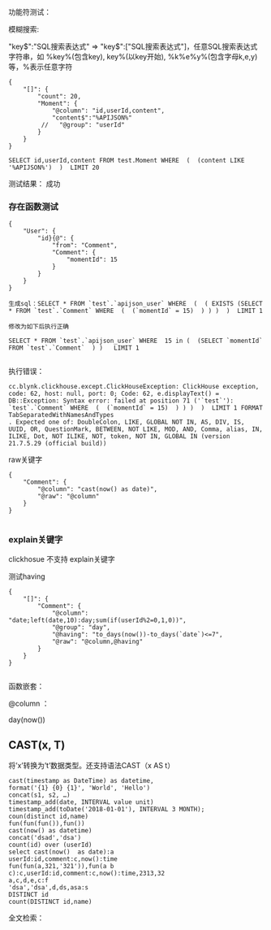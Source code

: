 功能符测试：



模糊搜索:

"key$":"SQL搜索表达式" => "key$":["SQL搜索表达式"]，任意SQL搜索表达式字符串，如 %key%(包含key), key%(以key开始), %k%e%y%(包含字母k,e,y) 等，%表示任意字符



```
{
    "[]": {
        "count": 20,
        "Moment": {
            "@column": "id,userId,content",
            "content$":"%APIJSON%"
         //   "@group": "userId"
        }
    }
}             

```

```
SELECT id,userId,content FROM test.Moment WHERE  (  (content LIKE '%APIJSON%')  )  LIMIT 20
```

测试结果： 成功



### 存在函数测试

```
{    
    "User": {
        "id}{@": {
            "from": "Comment",
            "Comment": {
                "momentId": 15
            }
        }
    }
}

生成sql：SELECT * FROM `test`.`apijson_user` WHERE  (  ( EXISTS (SELECT * FROM `test`.`Comment` WHERE  (  (`momentId` = 15)  ) ) )  )  LIMIT 1

修改为如下后执行正确

SELECT * FROM `test`.`apijson_user` WHERE  15 in (  (SELECT `momentId` FROM `test`.`Comment`  ) )   LIMIT 1


```

执行错误：

```
cc.blynk.clickhouse.except.ClickHouseException: ClickHouse exception, code: 62, host: null, port: 0; Code: 62, e.displayText() = DB::Exception: Syntax error: failed at position 71 ('`test`'): `test`.`Comment` WHERE  (  (`momentId` = 15)  ) ) )  )  LIMIT 1 FORMAT TabSeparatedWithNamesAndTypes
. Expected one of: DoubleColon, LIKE, GLOBAL NOT IN, AS, DIV, IS, UUID, OR, QuestionMark, BETWEEN, NOT LIKE, MOD, AND, Comma, alias, IN, ILIKE, Dot, NOT ILIKE, NOT, token, NOT IN, GLOBAL IN (version 21.7.5.29 (official build))

```





raw关键字

```
{
    "Comment": {
        "@column": "cast(now() as date)",
        "@raw": "@column"
    }
}
    
```



### **explain关键字**



clickhosue 不支持 explain关键字



测试having

```
{
    "[]": {
        "Comment": {
            "@column": "date;left(date,10):day;sum(if(userId%2=0,1,0))",
            "@group": "day",
            "@having": "to_days(now())-to_days(`date`)<=7",
            "@raw": "@column,@having"
        }
    }
}
                                                                                                                                                                                                              
```

函数嵌套：

@column ： 

day(now())



## CAST(x, T)[ ](https://clickhouse.tech/docs/zh/sql-reference/functions/type-conversion-functions/#type_conversion_function-cast)

将’x’转换为’t’数据类型。还支持语法CAST（x AS t）

```
cast(timestamp as DateTime) as datetime,
format('{1} {0} {1}', 'World', 'Hello')
concat(s1, s2, …)
timestamp_add(date, INTERVAL value unit)
timestamp_add(toDate('2018-01-01'), INTERVAL 3 MONTH);
coun(distinct id,name)
fun(fun(fun()),fun())
cast(now() as datetime)
concat('dsad','dsa')
count(id) over (userId) 
select cast(now()  as date):a 
userId:id,comment:c,now():time
fun(fun(a,321,'321')),fun(a b c):c,userId:id,comment:c,now():time,2313,32
a,c,d,e,c:f
'dsa','dsa',d,ds,asa:s
DISTINCT id
count(DISTINCT id,name)
```

全文检索：

